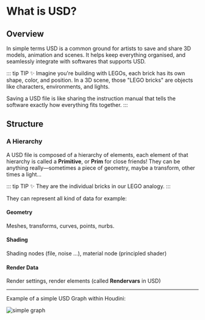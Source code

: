 # What is USD?

## Overview

In simple terms USD is a common ground for artists to save and share 3D models, animation and scenes. It helps keep everything organised, and seamlessly integrate with softwares that supports USD.

::: tip TIP :sparkles:
Imagine you're building with LEGOs, each brick has its own shape, color, and position. In a 3D scene, those "LEGO bricks" are objects like characters, environments, and lights.

Saving a USD file is like sharing the instruction manual that tells the software exactly how everything fits together.
:::

## Structure

### A Hierarchy

A USD file is composed of a hierarchy of elements, each element of that hierarchy is called a **Primitive**, or **Prim** for close friends! They can be anything really—sometimes a piece of geometry, maybe a transform, other times a light...

::: tip TIP :sparkles:
They are the individual bricks in our LEGO analogy.
:::

They can represent all kind of data for example:

#### Geometry

Meshes, transforms, curves, points, nurbs.

#### Shading

Shading nodes (file, noise ...), material node (principled shader)

#### Render Data

Render settings, render elements (called **Rendervars** in USD)

---

Example of a simple USD Graph within Houdini:

![simple graph](../../images/introduction/simpleGraph.png)
